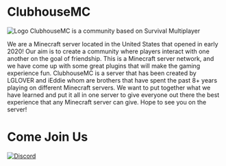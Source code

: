 # ClubhouseMC 
![Logo](https://media.discordapp.net/attachments/560917722108788748/739965932369346679/store_logo.png?width=1440&height=627)
ClubhouseMC is a community based on Survival Multiplayer

We are a Minecraft server located in the United States that opened in early 2020! Our aim is to create a community where players interact with one another on the goal of friendship. This is a Minecraft server network, and we have come up with some great plugins that will make the gaming experience fun. ClubhouseMC is a server that has been created by LGLOVER and iEddie whom are brothers that have spent the past 8+ years playing on different Minecraft servers. We want to put together what we have learned and put it all in one server to give everyone out there the best experience that any Minecraft server can give. Hope to see you on the server!





# Come Join Us

[![Discord](https://img.shields.io/discord/579117776392945675?color=98ff98&label=Discord&logo=Discord&logoColor=ffffff&style=for-the-badge&link=discord.clubhousemc.com)](http://discord.gg/axQy8tG)
